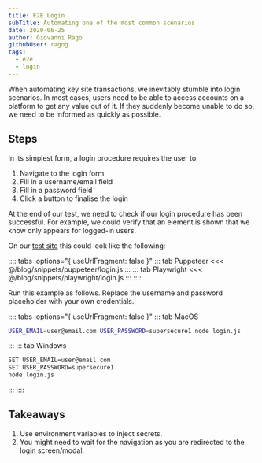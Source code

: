 ```yaml
---
title: E2E Login
subTitle: Automating one of the most common scenarios
date: 2020-06-25
author: Giovanni Rago
githubUser: ragog
tags: 
  - e2e
  - login
---
```


When automating key site transactions, we inevitably stumble into login scenarios. In most cases, users need to be able to access accounts on a platform to get any value out of it. If they suddenly become unable to do so, we need to be informed as quickly as possible.

<!-- more -->

## Steps

In its simplest form, a login procedure requires the user to:

1. Navigate to the login form
2. Fill in a username/email field
3. Fill in a password field
4. Click a button to finalise the login

At the end of our test, we need to check if our login procedure has been successful. For example, we could verify that an element is shown that we know only appears for logged-in users.

On our [test site](https://danube-webshop.herokuapp.com/) this could look like the following:

:::: tabs :options="{ useUrlFragment: false }"
::: tab Puppeteer 
<<< @/blog/snippets/puppeteer/login.js
:::
::: tab Playwright
<<< @/blog/snippets/playwright/login.js
:::
::::

Run this example as follows. Replace the username and password placeholder with your own credentials.

:::: tabs :options="{ useUrlFragment: false }"
::: tab MacOS
```sh
USER_EMAIL=user@email.com USER_PASSWORD=supersecure1 node login.js
```
:::
::: tab Windows
```sh
SET USER_EMAIL=user@email.com
SET USER_PASSWORD=supersecure1
node login.js
```
:::
::::

## Takeaways
1. Use environment variables to inject secrets.
2. You might need to wait for the navigation as you are redirected to the login screen/modal.


